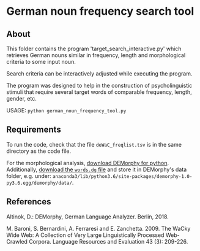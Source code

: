 # German noun frequency search tool

## About

This folder contains the program 'target_search_interactive.py' which retrieves German nouns similar in frequency, length and morphological criteria to some input noun.

Search criteria can be interactively adjusted while executing the program.

The program was designed to help in the construction of psycholinguistic stimuli that require several target words of comparable frequency, length, gender, etc.

USAGE:
`python german_noun_frequency_tool.py `

## Requirements

To run the code, check that the file `deWaC_freqlist.tsv` is in the same directory as the code file.

For the morphological analysis, [download DEMorphy for python](https://github.com/DuyguA/DEMorphy).
Additionally, [download the `words.dg` file](https://github.com/DuyguA/DEMorphy/blob/master/demorphy/data/words.dg) and store it in DEMorphy's data folder, e.g. under:
`anaconda3/lib/python3.6/site-packages/demorphy-1.0-py3.6.egg/demorphy/data/`.

## References

Altinok, D.: DEMorphy, German Language Analyzer. Berlin, 2018.

M. Baroni, S. Bernardini, A. Ferraresi and E. Zanchetta. 2009. The WaCky Wide Web: A Collection of Very Large Linguistically Processed Web-Crawled Corpora. Language Resources and Evaluation 43 (3): 209-226.
